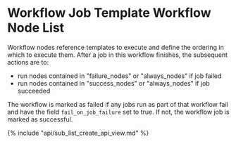 # Workflow Job Template Workflow Node List

Workflow nodes reference templates to execute and define the ordering
in which to execute them. After a job in this workflow finishes,
the subsequent actions are to:

 - run nodes contained in "failure_nodes" or "always_nodes" if job failed
 - run nodes contained in "success_nodes" or "always_nodes" if job succeeded

The workflow is marked as failed if any jobs run as part of that workflow fail
and have the field `fail_on_job_failure` set to true. If not, the workflow
job is marked as successful.

{% include "api/sub_list_create_api_view.md" %}